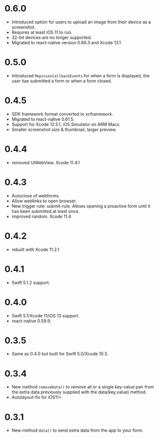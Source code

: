 # 0.6.0
- Introduced option for users to upload an image from their device as a screenshot.
- Requires at least iOS 11 to run.
- 32-bit devices are no longer supported.
- Migrated to react-native version 0.66.3 and Xcode 13.1

# 0.5.0
- Introduced `MopinionCallbackEvents` for when a form is displayed, the user has submitted a form or when a form closed.

# 0.4.5
- SDK framework format converted to xcframework. 
- Migrated to react-native 0.61.5.
- Support for Xcode 12.5.1, iOS Simulator on ARM Macs.
- Smaller screenshot size & thumbnail, larger preview.

# 0.4.4
- removed UIWebView. Xcode 11.4.1

# 0.4.3
- Autoclose of webforms.
- Allow weblinks to open browser.
- New trigger rule: submit-rule. Allows opening a proactive form until it has been submitted at least once.
- improved random. Xcode 11.4

# 0.4.2
- rebuilt with Xcode 11.2.1

# 0.4.1
- Swift 5.1.2 support.

# 0.4.0
- Swift 5.1/Xcode 11/iOS 13 support. 
- react-native 0.59.9.

# 0.3.5
- Same as 0.4.0 but built for Swift 5.0/Xcode 10.3.

# 0.3.4
- New method `removeData()` to remove all or a single key-value pair from the extra data previously supplied with the data(key,value) method.
- Autolayout-fix for iOS11+.

# 0.3.1 
- New method `data()` to send extra data from the app to your form.